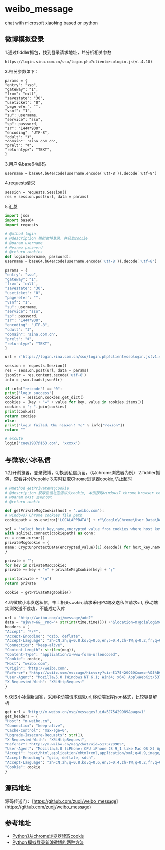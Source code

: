 # weibo_message
chat with microsoft xiaobing  based on python

## 微博模拟登录

1.通过fiddler抓包，找到登录请求地址，并分析相关参数
```
https://login.sina.com.cn/sso/login.php?client=ssologin.js(v1.4.18)
```
2.相关参数如下：
```
params = {
"entry": "sso",
"gateway": "1",
"from": "null",
"savestate": "30",
"useticket": "0",
"pagerefer": "",
"vsnf": "1",
"su": username,
"service": "sso",
"sp": password,
"sr": "1440*900",
"encoding": "UTF-8",
"cdult": "3",
"domain": "sina.com.cn",
"prelt": "0",
"returntype": "TEXT",
}
```
3.用户名base64编码
```
username = base64.b64encode(username.encode('utf-8')).decode('utf-8')
```
4.requests请求
```
session = requests.Session()
res = session.post(url, data = params)
```
5.汇总
```Python
import json
import base64
import requests

# @mthod login
# @description 模拟微博登录，并获取cookie
# @param username
# @parma password
# @return cookies
def login(username, password):
username = base64.b64encode(username.encode('utf-8')).decode('utf-8')

params = {
"entry": "sso",
"gateway": "1",
"from": "null",
"savestate": "30",
"useticket": "0",
"pagerefer": "",
"vsnf": "1",
"su": username,
"service": "sso",
"sp": password,
"sr": "1440*900",
"encoding": "UTF-8",
"cdult": "3",
"domain": "sina.com.cn",
"prelt": "0",
"returntype": "TEXT",
}

url = r'https://login.sina.com.cn/sso/login.php?client=ssologin.js(v1.4.18)'

session = requests.Session()
res = session.post(url, data = params)
jsonStr = res.content.decode('utf-8')
info = json.loads(jsonStr)

if info["retcode"] == "0":
print('login success')
cookies = session.cookies.get_dict()
cookies = [key + "=" + value for key, value in cookies.items()]
cookies = "; ".join(cookies)
print(cookies)
return cookies
else:
print("login failed，the reason： %s" % info["reason"])
return ""

# excute
login('cuew1987@163.com', 'xxxxx')
```
## 与微软小冰私信
1.打开浏览器，登录微博，切换到私信页面，（以chrome浏览器为例）
2.fiddler抓包，查看并分析cookie
3.实时获取Chrome浏览器cookie,防止超时
```Python
# @method getPrivateMsgCookie
# @description 获取私信发送请求头cookie, 本例获取windows7 chrome browser cookie
# @param host 当前host
# @return cookie

def getPrivateMsgCookie(host = '.weibo.com'):
# windows7 Chrome cookies file path
cookiepath = os.environ['LOCALAPPDATA'] + r"\Google\Chrome\User Data\Default\Cookies"

sql = "select host_key,name,encrypted_value from cookies where host_key='%s'" % host
with sqlite3.connect(cookiepath) as conn:
cu = conn.cursor()
privateMsgCookie = {
name: CryptUnprotectData(encrypted_value)[1].decode() for host_key,name,encrypted_value in cu.execute(sql).fetchall()
}

private = "";
for key in privateMsgCookie:
private += key + "=" + privateMsgCookie[key] + ";"

print(private + "\n")
return private

cookie = getPrivateMsgCookie()
```
4.给微软小冰发送私信，带上相关cookie,请求采用PC端发送私信请求url, 移动端实测发送不成功，不能成功入库
```Python
url = "http://weibo.com/aj/message/add?"
data = "ajwvr=6&__rnd="+ str(int(time.time())) +"&location=msgdialog&module=msgissue&style_id=1&text=" + msg + "&uid=5175429989&tovfids=&fids=&el=[object HTMLDivElement]&_t=0"
headers = {
"Accept": "*/*",
"Accept-Encoding": "gzip, deflate",
"Accept-Language": "zh-CN,zh;q=0.8,ko;q=0.6,en;q=0.4,zh-TW;q=0.2,fr;q=0.2",
"Connection": "keep-alive",
"Content-Length": str(len(msg)),
"Content-Type": "application/x-www-form-urlencoded",
"Cookie": cookie,
"Host": "weibo.com",
"Origin": "http://weibo.com",
"Referer": "http://weibo.com/message/history?uid=5175429989&name=%E5%B0%8F%E5%86%B0",
"User-Agent": "Mozilla/5.0 (Windows NT 6.1; Win64; x64) AppleWebKit/537.36 (KHTML, like Gecko) Chrome/53.0.2785.143 Safari/537.36",
"X-Requested-With": "XMLHttpRequest"
}
```
5.获取小冰最新回答，采用移动端请求信息url,移动端发挥json格式，比较容易解析
```Python
get_url = "http://m.weibo.cn/msg/messages?uid=5175429989&page=1"
get_headers = {
"Host": "m.weibo.cn",
"Connection": "keep-alive",
"Cache-Control": "max-age=0",
"Upgrade-Insecure-Requests": str(1),
"X-Requested-With": "XMLHttpRequest",
"Referer": "http://m.weibo.cn/msg/chat?uid=5175429989",
"User-Agent": "Mozilla/5.0 (iPhone; CPU iPhone OS 9_1 like Mac OS X) AppleWebKit/601.1.46 (KHTML, like Gecko) Version/9.0 Mobile/13B143 Safari/601.1",
"Accept": "text/html,application/xhtml+xml,application/xml;q=0.9,image/webp,*/*;q=0.8",
"Accept-Encoding": "gzip, deflate, sdch",
"Accept-Language": "zh-CN,zh;q=0.8,ko;q=0.6,en;q=0.4,zh-TW;q=0.2,fr;q=0.2",
"Cookie": cookie
}
```
## 源码地址
源码传送门： [https://github.com/zuojj/weibo_message](https://github.com/zuojj/weibo_message)

## 参考地址
* [Python3从chrome浏览器读取cookie](http://www.jianshu.com/p/cd2117b931e3)
* [Python 模拟登录新浪微博的两种方法](http://lovenight.github.io/2015/11/23/Python-%E6%A8%A1%E6%8B%9F%E7%99%BB%E5%BD%95%E6%96%B0%E6%B5%AA%E5%BE%AE%E5%8D%9A/)
